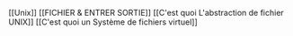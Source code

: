 [[Unix]] [[FICHIER  & ENTRER SORTIE]] [[C'est quoi L'abstraction de fichier UNIX]] [[C'est quoi un Système de fichiers virtuel]]